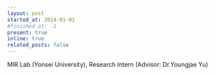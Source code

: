 ```yaml
---
layout: post
started_at: 2024-01-01
#finished_at: -1
present: true
inline: true
related_posts: false
---
```


MIR Lab (Yonsei University), Research Intern (Advisor: Dr.Youngjae Yu) 
